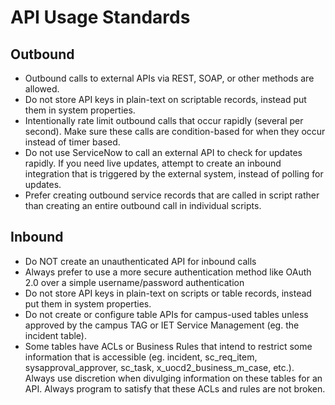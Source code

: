 # API Usage Standards

## Outbound

- Outbound calls to external APIs via REST, SOAP, or other methods are allowed.
- Do not store API keys in plain-text on scriptable records, instead put them in system properties.
- Intentionally rate limit outbound calls that occur rapidly (several per second). Make sure these calls are condition-based for when they occur instead of timer based.
- Do not use ServiceNow to call an external API to check for updates rapidly. If you need live updates, attempt to create an inbound integration that is triggered by the external system, instead of polling for updates.
- Prefer creating outbound service records that are called in script rather than creating an entire outbound call in individual scripts.

## Inbound

- Do NOT create an unauthenticated API for inbound calls
- Always prefer to use a more secure authentication method like OAuth 2.0 over a simple username/password authentication
- Do not store API keys in plain-text on scripts or table records, instead put them in system properties.
- Do not create or configure table APIs for campus-used tables unless approved by the campus TAG or IET Service Management (eg. the incident table).
- Some tables have ACLs or Business Rules that intend to restrict some information that is accessible (eg. incident, sc_req_item, sysapproval_approver, sc_task, x_uocd2_business_m_case, etc.). Always use discretion when divulging information on these tables for an API. Always program to satisfy that these ACLs and rules are not broken.